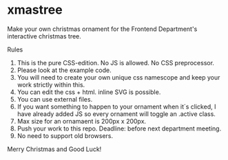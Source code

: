 # xmastree

Make your own christmas ornament for the Frontend Department's interactive christmas tree.

Rules
1) This is the pure CSS-edition. No JS is allowed. No CSS preprocessor.
2) Please look at the example code.
3) You will need to create your own unique css namescope and keep your work strictly within this.
4) You can edit the css + html. inline SVG is possible.
5) You can use external files. 
6) If you want something to happen to your ornament when it´s clicked, I have already added JS so every ornament will toggle an .active class.
7) Max size for an ornamaent is 200px x 200px.
8) Push your work to this repo. Deadline: before next department meeting.
9) No need to support old browsers.
 

Merry Christmas and Good Luck!


